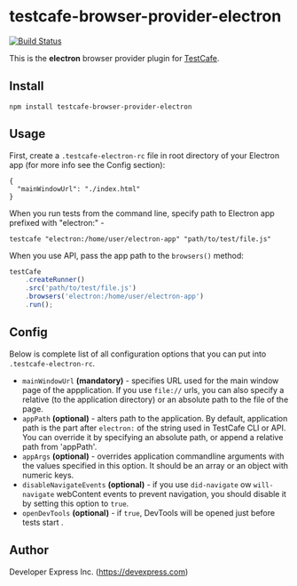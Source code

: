 # testcafe-browser-provider-electron
[![Build Status](https://travis-ci.org/DevExpress/testcafe-browser-provider-electron.svg)](https://travis-ci.org/DevExpress/testcafe-browser-provider-electron)

This is the **electron** browser provider plugin for [TestCafe](http://devexpress.github.io/testcafe).

## Install

```
npm install testcafe-browser-provider-electron
```

## Usage
First, create a `.testcafe-electron-rc` file in root directory of your Electron app (for more info see the Config section):
```
{
  "mainWindowUrl": "./index.html"
}
```

When you run tests from the command line, specify path to Electron app prefixed with "electron:" -

```
testcafe "electron:/home/user/electron-app" "path/to/test/file.js"
```


When you use API, pass the app path to the `browsers()` method:

```js
testCafe
    .createRunner()
    .src('path/to/test/file.js')
    .browsers('electron:/home/user/electron-app')
    .run();
```

## Config
Below is complete list of all configuration options that you can put into `.testcafe-electron-rc`.

 - `mainWindowUrl` __(mandatory)__ - specifies URL used for the main window page of the appplication. 
 If you use `file://` urls, you can also specify a relative (to the application directory) or an absolute path to the file of the page.
 - `appPath` __(optional)__ - alters path to the application. By default, application path is the part after `electron:` 
 of the string used in TestCafe CLI or API. You can override it by specifying an absolute path, or append a relative path from 'appPath'. 
 - `appArgs` __(optional)__ - overrides application commandline arguments with the values specified in this option. It should be an array or an object with numeric keys.
 - `disableNavigateEvents` __(optional)__ - if you use `did-navigate` ow `will-navigate` webContent events to prevent navigation, you should disable it by setting this option to `true`.
 - `openDevTools` __(optional)__ - if `true`, DevTools will be opened just before tests start
 .
## Author
Developer Express Inc. (https://devexpress.com)

